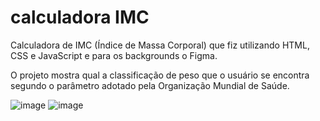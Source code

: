 # calculadora IMC

Calculadora de IMC (Índice de Massa Corporal) que fiz utilizando HTML, CSS e JavaScript e para os backgrounds o Figma.
 
O projeto mostra qual a classificação de peso que o usuário se encontra segundo o parâmetro adotado pela Organização Mundial de Saúde.
 
![image](https://user-images.githubusercontent.com/129328112/236577074-ac1b6ca7-923b-4ba3-a614-55125587bd85.png)
![image](https://user-images.githubusercontent.com/129328112/236577532-2d7701e1-2c91-4a5f-90f9-edd52b925c95.png)
